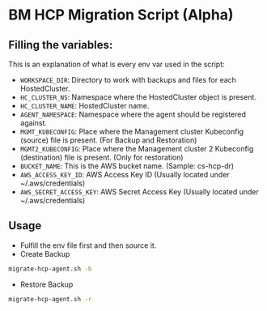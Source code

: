 # BM HCP Migration Script (Alpha)

## Filling the variables:

This is an explanation of what is every env var used in the script:

- `WORKSPACE_DIR`: Directory to work with backups and files for each HostedCluster.
- `HC_CLUSTER_NS`: Namespace where the HostedCluster object is present.
- `HC_CLUSTER_NAME`: HostedCluster name.
- `AGENT_NAMESPACE`: Namespace where the agent should be registered against.
- `MGMT_KUBECONFIG`: Place where the Management cluster Kubeconfig (source) file is present. (For Backup and Restoration)
- `MGMT2_KUBECONFIG`: Place where the Management cluster 2 Kubeconfig (destination) file is present. (Only for restoration)
- `BUCKET_NAME`: This is the AWS bucket name. (Sample: cs-hcp-dr)
- `AWS_ACCESS_KEY_ID`: AWS Access Key ID (Usually located under ~/.aws/credentials)
- `AWS_SECRET_ACCESS_KEY`: AWS Secret Access Key (Usually located under ~/.aws/credentials)

## Usage

- Fulfill the env file first and then source it.
- Create Backup

```bash
migrate-hcp-agent.sh -b
```

- Restore Backup

```bash
migrate-hcp-agent.sh -r
```